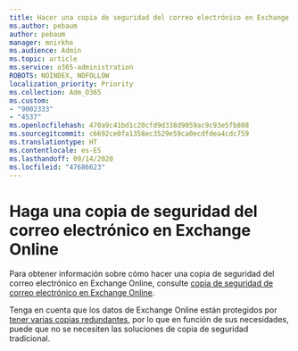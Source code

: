 ```yaml
---
title: Hacer una copia de seguridad del correo electrónico en Exchange Online
ms.author: pebaum
author: pebaum
manager: mnirkhe
ms.audience: Admin
ms.topic: article
ms.service: o365-administration
ROBOTS: NOINDEX, NOFOLLOW
localization_priority: Priority
ms.collection: Adm_O365
ms.custom:
- "9002333"
- "4537"
ms.openlocfilehash: 470a9c41bd1c20cfd9d338d9059ac9c93e5fb808
ms.sourcegitcommit: c6692ce0fa1358ec3529e59ca0ecdfdea4cdc759
ms.translationtype: HT
ms.contentlocale: es-ES
ms.lasthandoff: 09/14/2020
ms.locfileid: "47686623"
---
```

# <a name="backing-up-email-in-exchange-online"></a>Haga una copia de seguridad del correo electrónico en Exchange Online

Para obtener información sobre cómo hacer una copia de seguridad del correo electrónico en Exchange Online, consulte [copia de seguridad de correo electrónico en Exchange Online](https://docs.microsoft.com/exchange/back-up-email).

Tenga en cuenta que los datos de Exchange Online están protegidos por [tener varias copias redundantes](https://docs.microsoft.com/office365/servicedescriptions/exchange-online-service-description/high-availability-and-business-continuity), por lo que en función de sus necesidades, puede que no se necesiten las soluciones de copia de seguridad tradicional.
